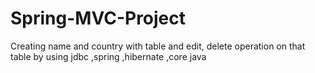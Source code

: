 # Spring-MVC-Project
Creating name and country with table and edit, delete operation on that table by using jdbc ,spring ,hibernate ,core java
